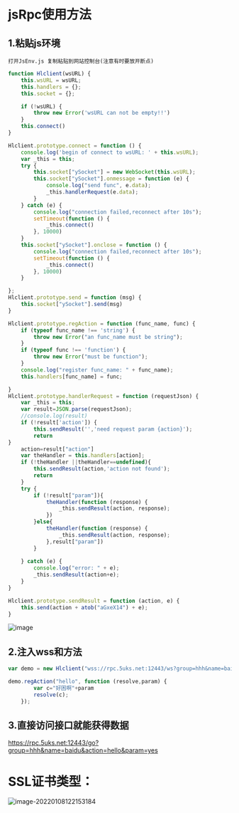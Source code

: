 # jsRpc使用方法

## 1.粘贴js环境
    打开JsEnv.js 复制粘贴到网站控制台(注意有时要放开断点)

```js
function Hlclient(wsURL) {
    this.wsURL = wsURL;
    this.handlers = {};
    this.socket = {};

    if (!wsURL) {
        throw new Error('wsURL can not be empty!!')
    }
    this.connect()
}

Hlclient.prototype.connect = function () {
    console.log('begin of connect to wsURL: ' + this.wsURL);
    var _this = this;
    try {
        this.socket["ySocket"] = new WebSocket(this.wsURL);
        this.socket["ySocket"].onmessage = function (e) {
            console.log("send func", e.data);
            _this.handlerRequest(e.data);
        }
    } catch (e) {
        console.log("connection failed,reconnect after 10s");
        setTimeout(function () {
            _this.connect()
        }, 10000)
    }
    this.socket["ySocket"].onclose = function () {
        console.log("connection failed,reconnect after 10s");
        setTimeout(function () {
            _this.connect()
        }, 10000)
    }

};
Hlclient.prototype.send = function (msg) {
    this.socket["ySocket"].send(msg)
}

Hlclient.prototype.regAction = function (func_name, func) {
    if (typeof func_name !== 'string') {
        throw new Error("an func_name must be string");
    }
    if (typeof func !== 'function') {
        throw new Error("must be function");
    }
    console.log("register func_name: " + func_name);
    this.handlers[func_name] = func;

}
Hlclient.prototype.handlerRequest = function (requestJson) {
	var _this = this;
	var result=JSON.parse(requestJson);
	//console.log(result)
	if (!result['action']) {
        this.sendResult('','need request param {action}');
        return
}
    action=result["action"]
    var theHandler = this.handlers[action];
    if (!theHandler ||theHandler==undefined){
	    this.sendResult(action,'action not found');
	    return
    }
    try {
		if (!result["param"]){
			theHandler(function (response) {
				_this.sendResult(action, response);
			})
		}else{
			theHandler(function (response) {
				_this.sendResult(action, response);
			},result["param"])
		}
		
    } catch (e) {
        console.log("error: " + e);
        _this.sendResult(action+e);
    }
}

Hlclient.prototype.sendResult = function (action, e) {
    this.send(action + atob("aGxeX14") + e);
}
```
  ![image](https://user-images.githubusercontent.com/41224971/134774597-5c8c845b-072e-40d1-bdf7-24e89f78b22e.png)
  
## 2.注入wss和方法
```js
var demo = new Hlclient("wss://rpc.5uks.net:12443/ws?group=hhh&name=baidu");

demo.regAction("hello", function (resolve,param) {
	    var c="好困啊"+param
        resolve(c);
    });
```

## 3.直接访问接口就能获得数据

https://rpc.5uks.net:12443/go?group=hhh&name=baidu&action=hello&param=yes


# SSL证书类型：

![image-20220108122153184](https://cdn.jsdelivr.net/gh/kangzai228/figure_bed/images/image-20220108122153184.png)
